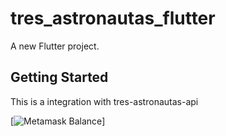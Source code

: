 # tres_astronautas_flutter

A new Flutter project.

## Getting Started

This is a integration with tres-astronautas-api



[![Metamask Balance][metamask-balance-screenshot]]

[metamask-balance-screenshot]: images/metamask-balance-screenshot.png

